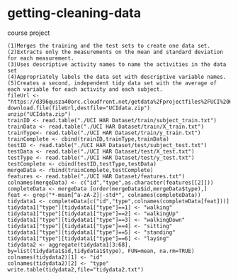 getting-cleaning-data
======================

course project

    (1)Merges the training and the test sets to create one data set.
    (2)Extracts only the measurements on the mean and standard deviation for each measurement. 
    (3)Uses descriptive activity names to name the activities in the data set
    (4)Appropriately labels the data set with descriptive variable names. 
    (5)Creates a second, independent tidy data set with the average of each variable for each activity and each subject. 
    fileUrl <- "https://d396qusza40orc.cloudfront.net/getdata%2Fprojectfiles%2FUCI%20HAR%20Dataset.zip"
    download.file(fileUrl,destfile="UCIdata.zip")
    unzip("UCIdata.zip")
    trainID <- read.table("./UCI HAR Dataset/train/subject_train.txt")
    trainData <- read.table("./UCI HAR Dataset/train/X_train.txt")
    trainType<- read.table("./UCI HAR Dataset/train/y_train.txt")
    trainComplete <- cbind(trainID,trainType,trainData)
    testID <- read.table("./UCI HAR Dataset/test/subject_test.txt")
    testData <- read.table("./UCI HAR Dataset/test/X_test.txt")
    testType <- read.table("./UCI HAR Dataset/test/y_test.txt")
    testComplete <- cbind(testID,testType,testData)
    mergeData <- rbind(trainComplete,testComplete)
    features <- read.table("./UCI HAR Dataset/features.txt")
    colnames(mergeData) <- c("id","type",as.character(features[[2]]))
    completeData <- mergeData [order(mergeData$id,mergeData$type),]
    feat <- grep("*-mean[^a-zA-Z]|-std*", colnames(completeData))
    tidydata1 <- completeData[c("id","type",colnames(completeData[feat]))]
    tidydata1["type"][tidydata1["type"]==1] <- "walking"
    tidydata1["type"][tidydata1["type"]==2] <- "walkingUp"
    tidydata1["type"][tidydata1["type"]==3] <- "walkingDown"
    tidydata1["type"][tidydata1["type"]==4] <- "sitting"
    tidydata1["type"][tidydata1["type"]==5] <- "standing"
    tidydata1["type"][tidydata1["type"]==6] <- "laying"
    tidydata2 <- aggregate(tidydata1[3:68], by=list(tidydata1$id,tidydata1$type), FUN=mean, na.rm=TRUE)
    colnames(tidydata2)[1] <- "id"
    colnames(tidydata2)[2] <- "type"
    write.table(tidydata2,file="tidydata2.txt")
